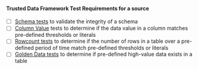 

#### Trusted Data Framework Test Requirements for a source

* [ ] [Schema tests](https://about.gitlab.com/handbook/business-ops/data-team/platform/dbt-guide/#schema-tests) to validate the integrity of a schema
* [ ] [Column Value](https://about.gitlab.com/handbook/business-ops/data-team/platform/dbt-guide/#column-value-tests) tests to determine if the data value in a column matches pre-defined thresholds or literals
* [ ] [Rowcount tests](https://about.gitlab.com/handbook/business-ops/data-team/platform/dbt-guide/#rowcount-tests) to determine if the number of rows in a table over a pre-defined period of time match pre-defined thresholds or literals
* [ ] [Golden Data tests](https://about.gitlab.com/handbook/business-ops/data-team/platform/dbt-guide/#golden-data-tests) to determine if pre-defined high-value data exists in a table
